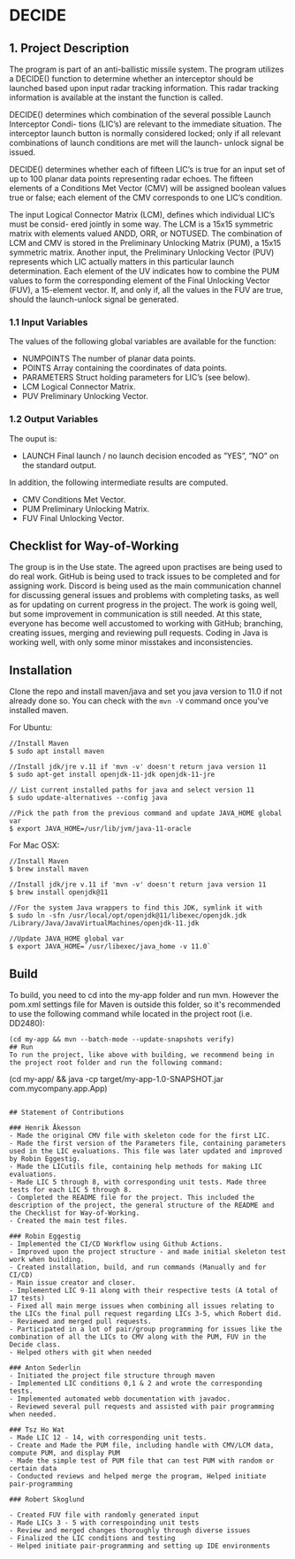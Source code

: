 # DECIDE


## 1. Project Description

The program is part of an anti-ballistic missile system.
The program utilizes a DECIDE() function to determine whether an interceptor should be launched based upon input radar tracking information. This radar tracking information is available at the instant the function is called.

DECIDE() determines which combination of the several possible Launch Interceptor Condi- tions (LIC’s) are relevant to the immediate situation. The interceptor launch button is normally considered locked; only if all relevant combinations of launch conditions are met will the launch- unlock signal be issued.

DECIDE() determines whether each of fifteen LIC’s is true for an input set of up to 100 planar data points representing radar echoes. The fifteen elements of a Conditions Met Vector (CMV) will be assigned boolean values true or false; each element of the CMV corresponds to one LIC’s condition.

The input Logical Connector Matrix (LCM), defines which individual LIC’s must be consid- ered jointly in some way. The LCM is a 15x15 symmetric matrix with elements valued ANDD, ORR, or NOTUSED. The combination of LCM and CMV is stored in the Preliminary Unlocking Matrix (PUM), a 15x15 symmetric matrix.
Another input, the Preliminary Unlocking Vector (PUV) represents which LIC actually matters in this particular launch determination. Each element of the UV indicates how to combine the PUM values to form the corresponding element of the Final Unlocking Vector (FUV), a 15-element vector. If, and only if, all the values in the FUV are true, should the launch-unlock signal be generated.

### 1.1 Input Variables
The values of the following global variables are available for the function:

 - NUMPOINTS The number of planar data points.
- POINTS Array containing the coordinates of data points.
- PARAMETERS Struct holding parameters for LIC’s (see below).
- LCM Logical Connector Matrix.
- PUV Preliminary Unlocking Vector.

### 1.2 Output Variables
The ouput is:
- LAUNCH Final launch / no launch decision encoded as ”YES”, ”NO” on the standard output.

In addition, the following intermediate results are 
computed.
- CMV Conditions Met Vector.
- PUM Preliminary Unlocking Matrix.
- FUV Final Unlocking Vector.

## Checklist for Way-of-Working
The group is in the Use state. The agreed upon practises are being used to do real work. GitHub is being used to track issues to be completed and for assigning work. Discord is being used as the main communication channel for discussing general issues and problems with completing tasks, as well as for updating on current progress in the project. The work is going well, but some improvement in communication is still needed. At this state, everyone has become well accustomed to working with GitHub; branching, creating issues, merging and reviewing pull requests. Coding in Java is working well, with only some minor misstakes and inconsistencies.

## Installation
Clone the repo and install maven/java and set you java version to 11.0 if not already done so. You can check with the `mvn -V` command once you've installed maven.

For Ubuntu:
```
//Install Maven
$ sudo apt install maven 

//Install jdk/jre v.11 if 'mvn -v' doesn't return java version 11
$ sudo apt-get install openjdk-11-jdk openjdk-11-jre

// List current installed paths for java and select version 11
$ sudo update-alternatives --config java

//Pick the path from the previous command and update JAVA_HOME global var
$ export JAVA_HOME=/usr/lib/jvm/java-11-oracle
```

For Mac OSX:
```
//Install Maven
$ brew install maven 

//Install jdk/jre v.11 if 'mvn -v' doesn't return java version 11
$ brew install openjdk@11

//For the system Java wrappers to find this JDK, symlink it with
$ sudo ln -sfn /usr/local/opt/openjdk@11/libexec/openjdk.jdk /Library/Java/JavaVirtualMachines/openjdk-11.jdk

//Update JAVA_HOME global var
$ export JAVA_HOME=`/usr/libexec/java_home -v 11.0`
```

## Build
To build, you need to cd into the my-app folder and run mvn. However the pom.xml settings file for Maven is outside this folder, so it's recommended to use the following command while located in the project root (i.e. DD2480):
```
(cd my-app && mvn --batch-mode --update-snapshots verify)
## Run
To run the project, like above with building, we recommend being in the project root folder and run the following command:
```
(cd my-app/ && java -cp target/my-app-1.0-SNAPSHOT.jar com.mycompany.app.App)
```

## Statement of Contributions

### Henrik Åkesson
- Made the original CMV file with skeleton code for the first LIC.
- Made the first version of the Parameters file, containing parameters used in the LIC evaluations. This file was later updated and improved by Robin Eggestig.
- Made the LICutils file, containing help methods for making LIC evaluations.
- Made LIC 5 through 8, with corresponding unit tests. Made three tests for each LIC 5 through 8.
- Completed the README file for the project. This included the description of the project, the general structure of the README and the Checklist for Way-of-Working.
- Created the main test files.

### Robin Eggestig
- Implemented the CI/CD Workflow using Github Actions.
- Improved upon the project structure - and made initial skeleton test work when building.
- Created installation, build, and run commands (Manually and for CI/CD)
- Main issue creator and closer. 
- Implemented LIC 9-11 along with their respective tests (A total of 17 tests)
- Fixed all main merge issues when combining all issues relating to the LICs the final pull request regarding LICs 3-5, which Robert did.
- Reviewed and merged pull requests.
- Participated in a lot of pair/group programming for issues like the combination of all the LICs to CMV along with the PUM, FUV in the Decide class.
- Helped others with git when needed  

### Anton Sederlin
- Initiated the project file structure through maven
- Implemented LIC conditions 0,1 & 2 and wrote the corresponding tests.
- Implemented automated webb documentation with javadoc. 
- Reviewed several pull requests and assisted with pair programming when needed. 

### Tsz Ho Wat
- Made LIC 12 - 14, with corresponding unit tests.
- Create and Made the PUM file, including handle with CMV/LCM data, compute PUM, and display PUM
- Made the simple test of PUM file that can test PUM with random or certain data
- Conducted reviews and helped merge the program, Helped initiate pair-programming

### Robert Skoglund

- Created FUV file with randomly generated input
- Made LICs 3 - 5 with correspoinding unit tests
- Review and merged changes thoroughly through diverse issues
- Finalized the LIC conditions and testing
- Helped initiate pair-programming and setting up IDE environments
